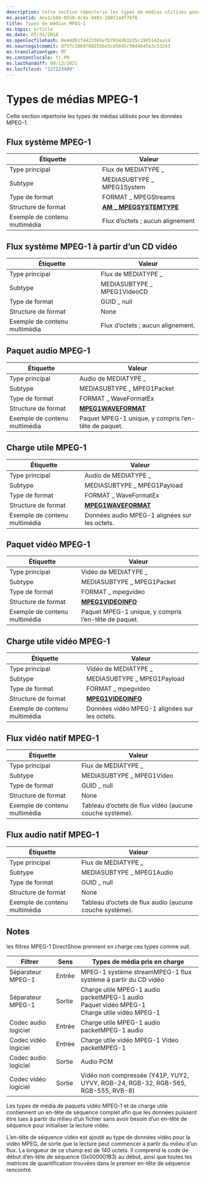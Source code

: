 ```yaml
---
description: Cette section répertorie les types de médias utilisés pour les données MPEG-1.
ms.assetid: 4ea1cb84-0558-4c4a-9483-1b0f2a8f76f8
title: Types de médias MPEG-1
ms.topic: article
ms.date: 05/31/2018
ms.openlocfilehash: 0e44db1f4423365efb7814d61b35c1985142aa14
ms.sourcegitcommit: d75fc10b9f0825bbe5ce5045c90d4045e3c53243
ms.translationtype: MT
ms.contentlocale: fr-FR
ms.lasthandoff: 09/13/2021
ms.locfileid: "127223409"
---
```

# <a name="mpeg-1-media-types"></a>Types de médias MPEG-1

Cette section répertorie les types de médias utilisés pour les données MPEG-1.

## <a name="mpeg-1-system-stream"></a>Flux système MPEG-1



| Étiquette | Valeur |
|-----------------------|-------------------------------------------------|
| Type principal            | Flux de MEDIATYPE \_                               |
| Subtype               | MEDIASUBTYPE \_ MPEG1System                       |
| Type de format           | FORMAT \_ MPEGStreams                             |
| Structure de format      | [**AM \_ MPEGSYSTEMTYPE**](/previous-versions/windows/desktop/api/mpegtype/ns-mpegtype-am_mpegsystemtype) |
| Exemple de contenu multimédia | Flux d’octets ; aucun alignement                       |



 

## <a name="mpeg-1-system-stream-from-video-cd"></a>Flux système MPEG-1 à partir d’un CD vidéo



| Étiquette | Valeur |
|-----------------------|----------------------------|
| Type principal            | Flux de MEDIATYPE \_          |
| Subtype               | MEDIASUBTYPE \_ MPEG1VideoCD |
| Type de format           | GUID \_ null                 |
| Structure de format      | None                       |
| Exemple de contenu multimédia | Flux d’octets ; aucun alignement. |



 

## <a name="mpeg-1-audio-packet"></a>Paquet audio MPEG-1



| Étiquette | Valeur |
|-----------------------|------------------------------------------------|
| Type principal            | Audio de MEDIATYPE \_                               |
| Subtype               | MEDIASUBTYPE \_ MPEG1Packet                      |
| Type de format           | FORMAT \_ WaveFormatEx                           |
| Structure de format      | [**MPEG1WAVEFORMAT**](/windows/desktop/api/mmreg/ns-mmreg-mpeg1waveformat)     |
| Exemple de contenu multimédia | Paquet MPEG-1 unique, y compris l’en-tête de paquet. |



 

## <a name="mpeg-1-audio-payload"></a>Charge utile MPEG-1



| Étiquette | Valeur |
|-----------------------|--------------------------------------------|
| Type principal            | Audio de MEDIATYPE \_                           |
| Subtype               | MEDIASUBTYPE \_ MPEG1Payload                 |
| Type de format           | FORMAT \_ WaveFormatEx                       |
| Structure de format      | [**MPEG1WAVEFORMAT**](/windows/desktop/api/mmreg/ns-mmreg-mpeg1waveformat) |
| Exemple de contenu multimédia | Données audio MPEG-1 alignées sur les octets.            |



 

## <a name="mpeg-1-video-packet"></a>Paquet vidéo MPEG-1



| Étiquette | Valeur |
|-----------------------|------------------------------------------------|
| Type principal            | Vidéo de MEDIATYPE \_                               |
| Subtype               | MEDIASUBTYPE \_ MPEG1Packet                      |
| Type de format           | FORMAT \_ mpegvideo                              |
| Structure de format      | [**MPEG1VIDEOINFO**](/previous-versions/windows/desktop/api/amvideo/ns-amvideo-mpeg1videoinfo)       |
| Exemple de contenu multimédia | Paquet MPEG-1 unique, y compris l’en-tête de paquet. |



 

## <a name="mpeg-1-video-payload"></a>Charge utile vidéo MPEG-1



| Étiquette | Valeur |
|-----------------------|------------------------------------------|
| Type principal            | Vidéo de MEDIATYPE \_                         |
| Subtype               | MEDIASUBTYPE \_ MPEG1Payload               |
| Type de format           | FORMAT \_ mpegvideo                        |
| Structure de format      | [**MPEG1VIDEOINFO**](/previous-versions/windows/desktop/api/amvideo/ns-amvideo-mpeg1videoinfo) |
| Exemple de contenu multimédia | Données vidéo MPEG-1 alignées sur les octets.          |



 

## <a name="mpeg-1-native-video-stream"></a>Flux vidéo natif MPEG-1



| Étiquette | Valeur |
|-----------------------|------------------------------------------------|
| Type principal            | Flux de MEDIATYPE \_                              |
| Subtype               | MEDIASUBTYPE \_ MPEG1Video                      |
| Type de format           | GUID \_ null                                     |
| Structure de format      | None                                           |
| Exemple de contenu multimédia | Tableau d’octets de flux vidéo (aucune couche système). |



 

## <a name="mpeg-1-native-audio-stream"></a>Flux audio natif MPEG-1



| Étiquette | Valeur |
|-----------------------|------------------------------------------------|
| Type principal            | Flux de MEDIATYPE \_                              |
| Subtype               | MEDIASUBTYPE \_ MPEG1Audio                      |
| Type de format           | GUID \_ null                                     |
| Structure de format      | None                                           |
| Exemple de contenu multimédia | Tableau d’octets de flux audio (aucune couche système). |



 

## <a name="remarks"></a>Notes

les filtres MPEG-1 DirectShow prennent en charge ces types comme suit.



| Filtrer               | Sens | Types de média pris en charge                                                                                             |
|----------------------|-----------|-------------------------------------------------------------------------------------------------------------------|
| Séparateur MPEG-1      | Entrée     | MPEG-1 système streamMPEG-1 flux système à partir du CD vidéo<br/>                                                 |
| Séparateur MPEG-1      | Sortie    | Charge utile MPEG-1 audio packetMPEG-1 audio<br/> Paquet vidéo MPEG-1<br/> Charge utile vidéo MPEG-1<br/> |
| Codec audio logiciel | Entrée     | Charge utile MPEG-1 audio packetMPEG-1 audio<br/>                                                                |
| Codec vidéo logiciel | Entrée     | Charge utile vidéo MPEG-1 Video packetMPEG-1<br/>                                                                |
| Codec audio logiciel | Sortie    | Audio PCM                                                                                                         |
| Codec vidéo logiciel | Sortie    | Vidéo non compressée (Y41P, YUY2, UYVY, RGB-24, RGB-32, RGB-565, RGB-555, RVB-8)                                    |



 

Les types de média de paquets vidéo MPEG-1 et de charge utile contiennent un en-tête de séquence complet afin que les données puissent être lues à partir du milieu d’un fichier sans avoir besoin d’un en-tête de séquence pour initialiser la lecture vidéo.

L’en-tête de séquence vidéo est ajouté au type de données vidéo pour la vidéo MPEG, de sorte que la lecture peut commencer à partir du milieu d’un flux. La longueur de ce champ est de 140 octets. Il comprend le code de début d’en-tête de séquence (0x000001B3) au début, ainsi que toutes les matrices de quantification trouvées dans le premier en-tête de séquence rencontré.

 

 




